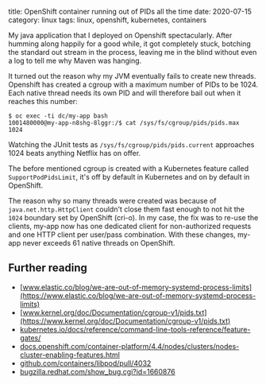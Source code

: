 title: OpenShift container running out of PIDs all the time
date: 2020-07-15
category: linux
tags: linux, openshift, kubernetes, containers

My java application that I deployed on Openshift spectacularly. After
humming along happily for a good while, it got completely stuck,
botching the standard out stream in the process, leaving me in the
blind without even a log to tell me why Maven was hanging.

It turned out the reason why my JVM eventually fails to create new
threads. Openshift has created a cgroup with a maximum number of PIDs
to be 1024. Each native thread needs its own PID and will therefore
bail out when it reaches this number:

```
$ oc exec -ti dc/my-app bash
1001480000@my-app-n8shg-8lggr:/$ cat /sys/fs/cgroup/pids/pids.max
1024
```

Watching the JUnit tests as `/sys/fs/cgroup/pids/pids.current`
approaches 1024 beats anything Netflix has on offer.

The before mentioned cgroup is created with a Kubernetes feature
called `SupportPodPidsLimit`, it's off by default in Kubernetes and on
by default in OpenShift.

The reason why so many threads were created was because of
`java.net.http.HttpClient` couldn't close them fast enough to not hit
the `1024` boundary set by OpenShift (cri-o). In my case, the fix was
to re-use the clients, my-app now has one dedicated client for
non-authorized requests and one HTTP client per user/pass
combination. With these changes, my-app never exceeds 61 native
threads on OpenShift.

## Further reading

- [www.elastic.co/blog/we-are-out-of-memory-systemd-process-limits](https://www.elastic.co/blog/we-are-out-of-memory-systemd-process-limits)
- [www.kernel.org/doc/Documentation/cgroup-v1/pids.txt](https://www.kernel.org/doc/Documentation/cgroup-v1/pids.txt)
- [kubernetes.io/docs/reference/command-line-tools-reference/feature-gates/](https://kubernetes.io/docs/reference/command-line-tools-reference/feature-gates/)
- [docs.openshift.com/container-platform/4.4/nodes/clusters/nodes-cluster-enabling-features.html](https://docs.openshift.com/container-platform/4.4/nodes/clusters/nodes-cluster-enabling-features.html)
- [github.com/containers/libpod/pull/4032](https://github.com/containers/libpod/pull/4032)
- [bugzilla.redhat.com/show_bug.cgi?id=1660876](https://bugzilla.redhat.com/show_bug.cgi?id=1660876)
